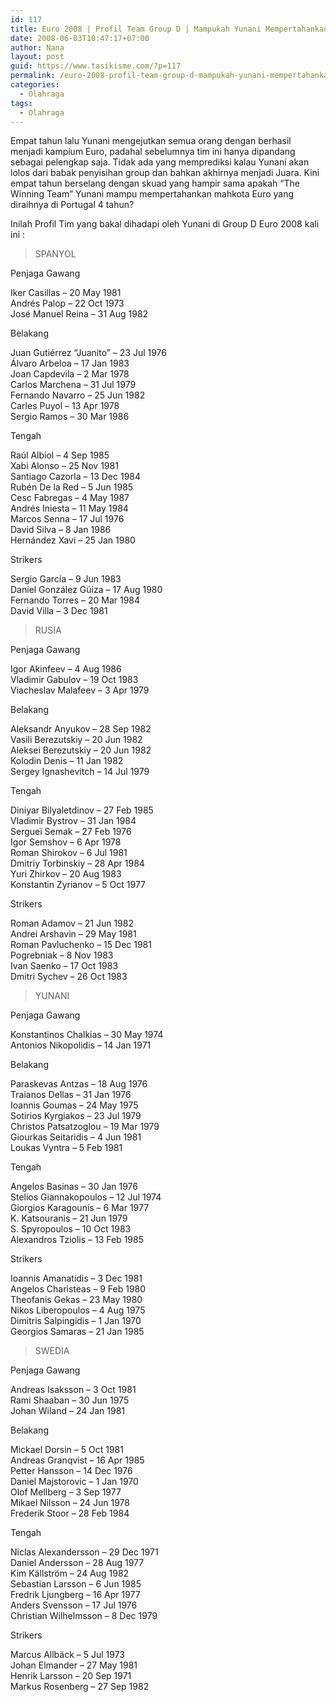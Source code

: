 ```yaml
---
id: 117
title: Euro 2008 | Profil Team Group D | Mampukah Yunani Mempertahankan Mahkota Euro?
date: 2008-06-03T10:47:17+07:00
author: Nana
layout: post
guid: https://www.tasikisme.com/?p=117
permalink: /euro-2008-profil-team-group-d-mampukah-yunani-mempertahankan-mahkota-euro/
categories:
  - Olahraga
tags:
  - Olahraga
---
```

Empat tahun lalu Yunani mengejutkan semua orang dengan berhasil menjadi kampium Euro, padahal sebelumnya tim ini hanya dipandang sebagai pelengkap saja. Tidak ada yang memprediksi kalau Yunani akan lolos dari babak penyisihan group dan bahkan akhirnya menjadi Juara. Kini empat tahun berselang dengan skuad yang hampir sama apakah “The Winning Team” Yunani mampu mempertahankan mahkota Euro yang diraihnya di Portugal 4 tahun?

Inilah Profil Tim yang bakal dihadapi oleh Yunani di Group D Euro 2008 kali ini :

> SPANYOL

Penjaga Gawang

Iker Casillas &#8211; 20 May 1981  
Andrés Palop &#8211; 22 Oct 1973  
José Manuel Reina &#8211; 31 Aug 1982

Belakang

Juan Gutiérrez &#8220;Juanito&#8221; &#8211; 23 Jul 1976  
Álvaro Arbeloa &#8211; 17 Jan 1983  
Joan Capdevila &#8211; 2 Mar 1978  
Carlos Marchena &#8211; 31 Jul 1979  
Fernando Navarro &#8211; 25 Jun 1982  
Carles Puyol &#8211; 13 Apr 1978  
Sergio Ramos &#8211; 30 Mar 1986

Tengah

Raúl Albiol &#8211; 4 Sep 1985  
Xabi Alonso &#8211; 25 Nov 1981  
Santiago Cazorla &#8211; 13 Dec 1984  
Rubén De la Red &#8211; 5 Jun 1985  
Cesc Fabregas &#8211; 4 May 1987  
Andrés Iniesta &#8211; 11 May 1984  
Marcos Senna &#8211; 17 Jul 1976  
David Silva &#8211; 8 Jan 1986  
Hernández Xavi &#8211; 25 Jan 1980

Strikers

Sergio García &#8211; 9 Jun 1983  
Daniel González Güiza &#8211; 17 Aug 1980  
Fernando Torres &#8211; 20 Mar 1984  
David Villa &#8211; 3 Dec 1981

> RUSIA

Penjaga Gawang

Igor Akinfeev &#8211; 4 Aug 1986  
Vladimir Gabulov &#8211; 19 Oct 1983  
Viacheslav Malafeev &#8211; 3 Apr 1979

Belakang

Aleksandr Anyukov &#8211; 28 Sep 1982  
Vasili Berezutskiy &#8211; 20 Jun 1982  
Aleksei Berezutskiy &#8211; 20 Jun 1982  
Kolodin Denis &#8211; 11 Jan 1982  
Sergey Ignashevitch &#8211; 14 Jul 1979

Tengah

Diniyar Bilyaletdinov &#8211; 27 Feb 1985  
Vladimir Bystrov &#8211; 31 Jan 1984  
Sergueï Semak &#8211; 27 Feb 1976  
Igor Semshov &#8211; 6 Apr 1978  
Roman Shirokov &#8211; 6 Jul 1981  
Dmitriy Torbinskiy &#8211; 28 Apr 1984  
Yuri Zhirkov &#8211; 20 Aug 1983  
Konstantin Zyrianov &#8211; 5 Oct 1977

Strikers

Roman Adamov &#8211; 21 Jun 1982  
Andrei Arshavin &#8211; 29 May 1981  
Roman Pavluchenko &#8211; 15 Dec 1981  
Pogrebniak &#8211; 8 Nov 1983  
Ivan Saenko &#8211; 17 Oct 1983  
Dmitri Sychev &#8211; 26 Oct 1983

> YUNANI

Penjaga Gawang

Konstantinos Chalkias &#8211; 30 May 1974  
Antonios Nikopolidis &#8211; 14 Jan 1971

Belakang

Paraskevas Antzas &#8211; 18 Aug 1976  
Traianos Dellas &#8211; 31 Jan 1976  
Ioannis Goumas &#8211; 24 May 1975  
Sotirios Kyrgiakos &#8211; 23 Jul 1979  
Christos Patsatzoglou &#8211; 19 Mar 1979  
Giourkas Seitaridis &#8211; 4 Jun 1981  
Loukas Vyntra &#8211; 5 Feb 1981

Tengah

Angelos Basinas &#8211; 30 Jan 1976  
Stelios Giannakopoulos &#8211; 12 Jul 1974  
Giorgios Karagounis &#8211; 6 Mar 1977  
K. Katsouranis &#8211; 21 Jun 1979  
S. Spyropoulos &#8211; 10 Oct 1983  
Alexandros Tziolis &#8211; 13 Feb 1985

Strikers

Ioannis Amanatidis &#8211; 3 Dec 1981  
Angelos Charisteas &#8211; 9 Feb 1980  
Theofanis Gekas &#8211; 23 May 1980  
Nikos Liberopoulos &#8211; 4 Aug 1975  
Dimitris Salpingidis &#8211; 1 Jan 1970  
Georgios Samaras &#8211; 21 Jan 1985

> SWEDIA

Penjaga Gawang

Andreas Isaksson &#8211; 3 Oct 1981  
Rami Shaaban &#8211; 30 Jun 1975  
Johan Wiland &#8211; 24 Jan 1981

Belakang

Mickael Dorsin &#8211; 5 Oct 1981  
Andreas Granqvist &#8211; 16 Apr 1985  
Petter Hansson &#8211; 14 Dec 1976  
Daniel Majstorovic &#8211; 1 Jan 1970  
Olof Mellberg &#8211; 3 Sep 1977  
Mikael Nilsson &#8211; 24 Jun 1978  
Frederik Stoor &#8211; 28 Feb 1984

Tengah

Niclas Alexandersson &#8211; 29 Dec 1971  
Daniel Andersson &#8211; 28 Aug 1977  
Kim Källström &#8211; 24 Aug 1982  
Sebastian Larsson &#8211; 6 Jun 1985  
Fredrik Ljungberg &#8211; 16 Apr 1977  
Anders Svensson &#8211; 17 Jul 1976  
Christian Wilhelmsson &#8211; 8 Dec 1979

Strikers

Marcus Allbäck &#8211; 5 Jul 1973  
Johan Elmander &#8211; 27 May 1981  
Henrik Larsson &#8211; 20 Sep 1971  
Markus Rosenberg &#8211; 27 Sep 1982